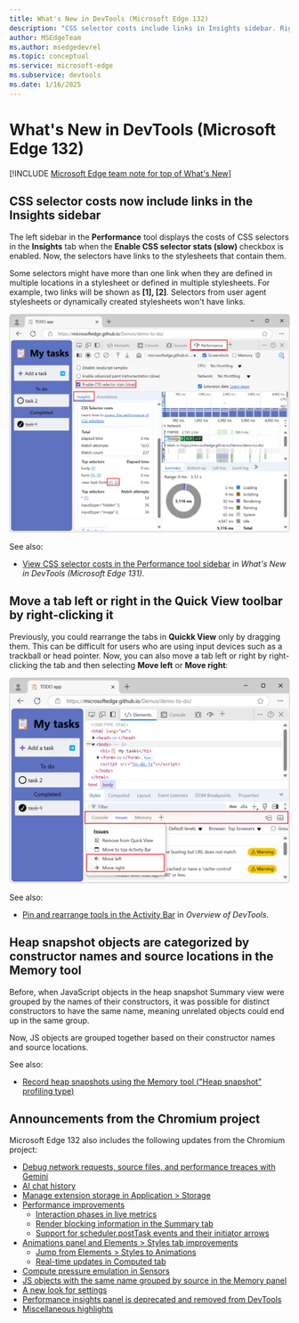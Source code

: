 ```yaml
---
title: What's New in DevTools (Microsoft Edge 132)
description: "CSS selector costs include links in Insights sidebar. Right-click a tab to move it left or right in Quick View. Heap snapshot objects categorized by constructor names and source locations in Memory tool. And more."
author: MSEdgeTeam
ms.author: msedgedevrel
ms.topic: conceptual
ms.service: microsoft-edge
ms.subservice: devtools
ms.date: 1/16/2025
---
```

# What's New in DevTools (Microsoft Edge 132)

[!INCLUDE [Microsoft Edge team note for top of What's New](../../includes/edge-whats-new-note.md)]


<!-- ====================================================================== -->
## CSS selector costs now include links in the Insights sidebar

<!-- Subtitle: Selectors have clickable links to their stylesheet in the Insights sidebar. -->

The left sidebar in the **Performance** tool displays the costs of CSS selectors in the **Insights** tab when the **Enable CSS selector stats (slow)** checkbox is enabled.  Now, the selectors have links to the stylesheets that contain them.

Some selectors might have more than one link when they are defined in multiple locations in a stylesheet or defined in multiple stylesheets.  For example, two links will be shown as **[1], [2]**. Selectors from user agent stylesheets or dynamically created stylesheets won't have links. 

![CSS selector costs links](./devtools-132-images/selector-stats-links.png)

See also:
* [View CSS selector costs in the Performance tool sidebar](../../2024/11/devtools-131.md#view-css-selector-costs-in-the-performance-tool-sidebar) in _What's New in DevTools (Microsoft Edge 131)_.


<!-- ====================================================================== -->
## Move a tab left or right in the Quick View toolbar by right-clicking it

<!-- Subtitle: Move the tabs in the Quick View toolbar left or right by using the tab's right-click menu. -->

Previously, you could rearrange the tabs in **Quickk View** only by dragging them.  This can be difficult for users who are using input devices such as a trackball or head pointer.  Now, you can also move a tab left or right by right-clicking the tab and then selecting **Move left** or **Move right**:

![The context menu from right-clicking a tool's tab on the Quick View toolbar](./devtools-132-images/quick-view-context-menu.png)

See also:
* [Pin and rearrange tools in the Activity Bar](../../../overview.md#pin-and-rearrange-tools-in-the-activity-bar) in _Overview of DevTools_.


<!-- ====================================================================== -->
## Heap snapshot objects are categorized by constructor names and source locations in the Memory tool

<!-- JS objects are grouped by their names and sources in the Memory tool.-->

Before, when JavaScript objects in the heap snapshot Summary view were grouped by the names of their constructors, it was possible for distinct constructors to have the same name, meaning unrelated objects could end up in the same group.

Now, JS objects are grouped together based on their constructor names and source locations.

See also:
* [Record heap snapshots using the Memory tool ("Heap snapshot" profiling type)](../../../memory-problems/heap-snapshots.md)


<!-- ====================================================================== -->
## Announcements from the Chromium project

Microsoft Edge 132 also includes the following updates from the Chromium project:

* [Debug network requests, source files, and performance treaces with Gemini](https://developer.chrome.com/blog/new-in-devtools-132#ai-assistance)
* [AI chat history](https://developer.chrome.com/blog/new-in-devtools-132#chat-history)
* [Manage extension storage in Application > Storage](https://developer.chrome.com/blog/new-in-devtools-132#extension-storage)
* [Performance improvements](https://developer.chrome.com/blog/new-in-devtools-132#perf)
   * [Interaction phases in live metrics](https://developer.chrome.com/blog/new-in-devtools-132#interaction-phases)
   * [Render blocking information in the Summary tab](https://developer.chrome.com/blog/new-in-devtools-132#render-blocking)
   * [Support for scheduler.postTask events and their initiator arrows](https://developer.chrome.com/blog/new-in-devtools-132#initiators)
* [Animations panel and Elements > Styles tab improvements](https://developer.chrome.com/blog/new-in-devtools-132#animations)
   * [Jump from Elements > Styles to Animations](https://developer.chrome.com/blog/new-in-devtools-132#animations-link)
   * [Real-time updates in Computed tab](https://developer.chrome.com/blog/new-in-devtools-132#computed)
* [Compute pressure emulation in Sensors](https://developer.chrome.com/blog/new-in-devtools-132#compute-pressure)
* [JS objects with the same name grouped by source in the Memory panel](https://developer.chrome.com/blog/new-in-devtools-132#memory)
* [A new look for settings](https://developer.chrome.com/blog/new-in-devtools-132#settings)
* [Performance insights panel is deprecated and removed from DevTools](https://developer.chrome.com/blog/new-in-devtools-132#perf-insights)
* [Miscellaneous highlights](https://developer.chrome.com/blog/new-in-devtools-132#misc)
<!-- todo: maybe remove some links -->


<!-- ====================================================================== -->
<!-- uncomment if content is copied from developer.chrome.com to this page -->

<!-- > [!NOTE]
> Portions of this page are modifications based on work created and [shared by Google](https://developers.google.com/terms/site-policies) and used according to terms described in the [Creative Commons Attribution 4.0 International License](https://creativecommons.org/licenses/by/4.0).
> The original page for announcements from the Chromium project is [What's New in DevTools (Chrome 132)](https://developer.chrome.com/blog/new-in-devtools-132) and is authored by Sofia Emelianova. -->


<!-- ====================================================================== -->
<!-- uncomment if content is copied from developer.chrome.com to this page -->

<!-- [![Creative Commons License](../../../../media/cc-logo/88x31.png)](https://creativecommons.org/licenses/by/4.0)
This work is licensed under a [Creative Commons Attribution 4.0 International License](https://creativecommons.org/licenses/by/4.0). -->
